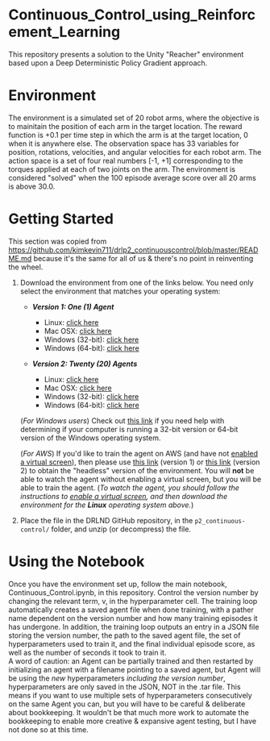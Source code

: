 # Continuous_Control_using_Reinforcement_Learning

This repository presents a solution to the Unity "Reacher" environment based upon a Deep Deterministic Policy Gradient approach.

# Environment
The environment is a simulated set of 20 robot arms, where the objective is to mainitain the position of each arm in the target location.  The reward function is +0.1 per time step in which the arm is at the target location, 0 when it is anywhere else.  The observation space has 33 variables for position, rotations, velocities, and angular velocities for each robot arm.  The action space is a set of four real numbers [-1, +1] corresponding to the torques applied at each of two joints on the arm.  The environment is considered "solved" when the 100 episode average score over all 20 arms is above 30.0.

# Getting Started 
This section was copied from https://github.com/kimkevin711/drlp2_continuouscontrol/blob/master/README.md because it's the same for all of us & there's no point in reinventing the wheel.

1. Download the environment from one of the links below.  You need only select the environment that matches your operating system:

    - **_Version 1: One (1) Agent_**
        - Linux: [click here](https://s3-us-west-1.amazonaws.com/udacity-drlnd/P2/Reacher/one_agent/Reacher_Linux.zip)
        - Mac OSX: [click here](https://s3-us-west-1.amazonaws.com/udacity-drlnd/P2/Reacher/one_agent/Reacher.app.zip)
        - Windows (32-bit): [click here](https://s3-us-west-1.amazonaws.com/udacity-drlnd/P2/Reacher/one_agent/Reacher_Windows_x86.zip)
        - Windows (64-bit): [click here](https://s3-us-west-1.amazonaws.com/udacity-drlnd/P2/Reacher/one_agent/Reacher_Windows_x86_64.zip)

    - **_Version 2: Twenty (20) Agents_**
        - Linux: [click here](https://s3-us-west-1.amazonaws.com/udacity-drlnd/P2/Reacher/Reacher_Linux.zip)
        - Mac OSX: [click here](https://s3-us-west-1.amazonaws.com/udacity-drlnd/P2/Reacher/Reacher.app.zip)
        - Windows (32-bit): [click here](https://s3-us-west-1.amazonaws.com/udacity-drlnd/P2/Reacher/Reacher_Windows_x86.zip)
        - Windows (64-bit): [click here](https://s3-us-west-1.amazonaws.com/udacity-drlnd/P2/Reacher/Reacher_Windows_x86_64.zip)
    
    (_For Windows users_) Check out [this link](https://support.microsoft.com/en-us/help/827218/how-to-determine-whether-a-computer-is-running-a-32-bit-version-or-64) if you need help with determining if your computer is running a 32-bit version or 64-bit version of the Windows operating system.

    (_For AWS_) If you'd like to train the agent on AWS (and have not [enabled a virtual screen](https://github.com/Unity-Technologies/ml-agents/blob/master/docs/Training-on-Amazon-Web-Service.md)), then please use [this link](https://s3-us-west-1.amazonaws.com/udacity-drlnd/P2/Reacher/one_agent/Reacher_Linux_NoVis.zip) (version 1) or [this link](https://s3-us-west-1.amazonaws.com/udacity-drlnd/P2/Reacher/Reacher_Linux_NoVis.zip) (version 2) to obtain the "headless" version of the environment.  You will **not** be able to watch the agent without enabling a virtual screen, but you will be able to train the agent.  (_To watch the agent, you should follow the instructions to [enable a virtual screen](https://github.com/Unity-Technologies/ml-agents/blob/master/docs/Training-on-Amazon-Web-Service.md), and then download the environment for the **Linux** operating system above._)

2. Place the file in the DRLND GitHub repository, in the `p2_continuous-control/` folder, and unzip (or decompress) the file. 

# Using the Notebook
Once you have the environment set up, follow the main notebook, Continuous_Control.ipynb, in this repository.  Control the version number by changing the relevant term, v, in the hyperparameter cell.  The training loop automatically creates a saved agent file when done training, with a pather name dependent on the version number and how many training episodes it has undergone.  In addition, the training loop outputs an entry in a JSON file storing the version number, the path to the saved agent file, the set of hyperparameters used to train it, and the final individual episode score, as well as the number of seconds it took to train it.  
A word of caution: an Agent can be partially trained and then restarted by initializing an agent with a filename pointing to a saved agent, but Agent will be using the *new* hyperparameters *including the version number*, hyperparameters are only saved in the JSON, NOT in the .tar file.  This means if you want to use multiple sets of hyperparameters consecutively on the same Agent you can, but you will have to be careful & deliberate about bookkeeping.  It wouldn't be that much more work to automate the bookkeeping to enable more creative & expansive agent testing, but I have not done so at this time.

